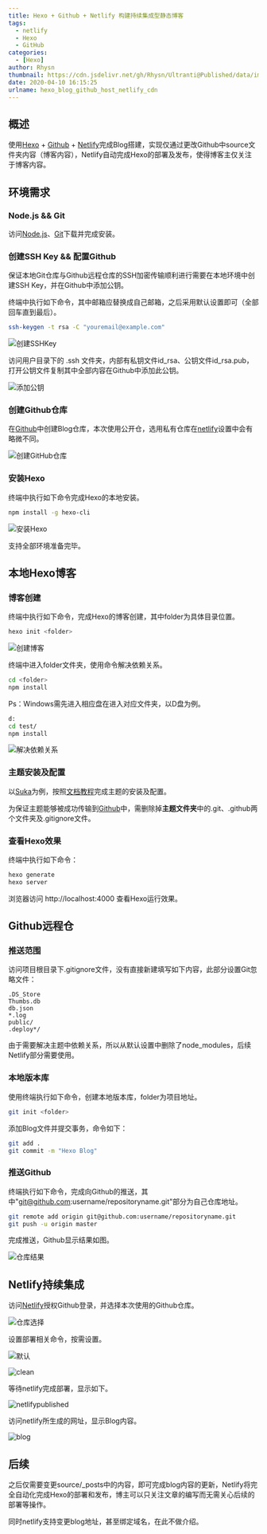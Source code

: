 ```yaml
---
title: Hexo + Github + Netlify 构建持续集成型静态博客
tags:
  - netlify
  - Hexo
  - GitHub
categories:
  - [Hexo]
author: Rhysn
thumbnail: https://cdn.jsdelivr.net/gh/Rhysn/Ultranti@Published/data/img/20200410/netlifyblog/thumbnail.png
date: 2020-04-10 16:15:25
urlname: hexo_blog_github_host_netlify_cdn
---
```


## 概述

使用[Hexo][hexo] + [Github][github] + [Netlify][netlify]完成Blog搭建，实现仅通过更改Github中source文件夹内容（博客内容），Netlify自动完成Hexo的部署及发布，使得博客主仅关注于博客内容。

## 环境需求

### Node.js && Git

访问[Node.js][node.js_download]、[Git][git_download]下载并完成安装。

### 创建SSH Key && 配置Github

保证本地Git仓库与Github远程仓库的SSH加密传输顺利进行需要在本地环境中创建SSH Key，并在Github中添加公钥。

终端中执行如下命令，其中邮箱应替换成自己邮箱，之后采用默认设置即可（全部回车直到最后）。

```bash
ssh-keygen -t rsa -C "youremail@example.com"
```

![创建SSHKey](https://cdn.jsdelivr.net/gh/Rhysn/Ultranti@Published/data/img/20200410/netlifyblog/creadSSHKey.png)



访问用户目录下的 .ssh 文件夹，内部有私钥文件id_rsa、公钥文件id_rsa.pub，打开公钥文件复制其中全部内容在Github中添加此公钥。

![添加公钥](https://cdn.jsdelivr.net/gh/Rhysn/Ultranti@Published/data/img/20200410/netlifyblog/addSSHKey.png)

### 创建Github仓库

在[Github][github]中创建Blog仓库，本次使用公开仓，选用私有仓库在[netlify][netlify]设置中会有略微不同。

![创建GitHub仓库](https://cdn.jsdelivr.net/gh/Rhysn/Ultranti@Published/data/img/20200410/netlifyblog/createrepository.png)

### 安装Hexo

终端中执行如下命令完成Hexo的本地安装。

```bash
npm install -g hexo-cli
```

![安装Hexo](https://cdn.jsdelivr.net/gh/Rhysn/Ultranti@Published/data/img/20200410/netlifyblog/installHexo.png)

支持全部环境准备完毕。

## 本地Hexo博客

### 博客创建

终端中执行如下命令，完成Hexo的博客创建，其中folder为具体目录位置。

```bash
hexo init <folder>
```

![创建博客](https://cdn.jsdelivr.net/gh/Rhysn/Ultranti@Published/data/img/20200410/netlifyblog/hexoinit.png)

终端中进入folder文件夹，使用命令解决依赖关系。

```bash
cd <folder>
npm install
```

Ps：Windows需先进入相应盘在进入对应文件夹，以D盘为例。

```bash
d:
cd test/
npm install
```

![解决依赖关系](https://cdn.jsdelivr.net/gh/Rhysn/Ultranti@Published/data/img/20200410/netlifyblog/npminstall.png)

### 主题安装及配置

以[Suka][suka]为例，按照[文档教程][suka_doc]完成主题的安装及配置。

为保证主题能够被成功传输到[Github][github]中，需删除掉**主题文件夹**中的.git、.github两个文件夹及.gitignore文件。

### 查看Hexo效果

终端中执行如下命令：

```bash
hexo generate
hexo server
```

浏览器访问 http://localhost:4000 查看Hexo运行效果。

## Github远程仓

### 推送范围

访问项目根目录下.gitignore文件，没有直接新建填写如下内容，此部分设置Git忽略文件：

```properties
.DS_Store
Thumbs.db
db.json
*.log
public/
.deploy*/
```

由于需要解决主题中依赖关系，所以从默认设置中删除了node_modules，后续Netlify部分需要使用。

### 本地版本库

使用终端执行如下命令，创建本地版本库，folder为项目地址。

```bash
git init <folder>
```

添加Blog文件并提交事务，命令如下：

```bash
git add .
git commit -m "Hexo Blog"
```

### 推送Github

终端执行如下命令，完成向Github的推送，其中"git@github.com:username/repositoryname.git"部分为自己仓库地址。

```bash
git remote add origin git@github.com:username/repositoryname.git
git push -u origin master
```

完成推送，Github显示结果如图。

![仓库结果](https://cdn.jsdelivr.net/gh/Rhysn/Ultranti@Published/data/img/20200410/netlifyblog/githubrepo.png)

## Netlify持续集成

访问[Netlify][netlify]授权Github登录，并选择本次使用的Github仓库。

![仓库选择](https://cdn.jsdelivr.net/gh/Rhysn/Ultranti@Published/data/img/20200410/netlifyblog/choicerepository.png)

设置部署相关命令，按需设置。

![默认](https://cdn.jsdelivr.net/gh/Rhysn/Ultranti@Published/data/img/20200410/netlifyblog/buildsetting.png)

![clean](https://cdn.jsdelivr.net/gh/Rhysn/Ultranti@Published/data/img/20200410/netlifyblog/buildandclean.png)

等待netlify完成部署，显示如下。

![netlifypublished](https://cdn.jsdelivr.net/gh/Rhysn/Ultranti@Published/data/img/20200410/netlifyblog/netlifypublished.png)

访问netlify所生成的网址，显示Blog内容。

![blog](https://cdn.jsdelivr.net/gh/Rhysn/Ultranti@Published/data/img/20200410/netlifyblog/HexoBlog.png)

## 后续

之后仅需要变更source/_posts中的内容，即可完成blog内容的更新，Netlify将完全自动化完成Hexo的部署和发布，博主可以只关注文章的编写而无需关心后续的部署等操作。

同时netlify支持变更blog地址，甚至绑定域名，在此不做介绍。



[hexo]: https://hexo.io/
[github]: https://github.com
[netlify]: https://netlify.com
[markdown]: https://daringfireball.net/projects/markdown/
[node.js_download]: https://nodejs.org/en/download/
[git_download]: https://git-scm.com/download/
[suka]: https://theme-suka.skk.moe/
[suka_doc]: https://theme-suka.skk.moe/docs/
